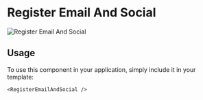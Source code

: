 # Register Email And Social

![Register Email And Social](/RegisterEmailAndSocial.png)

## Usage

To use this component in your application, simply include it in your template:

```
<RegisterEmailAndSocial />
```